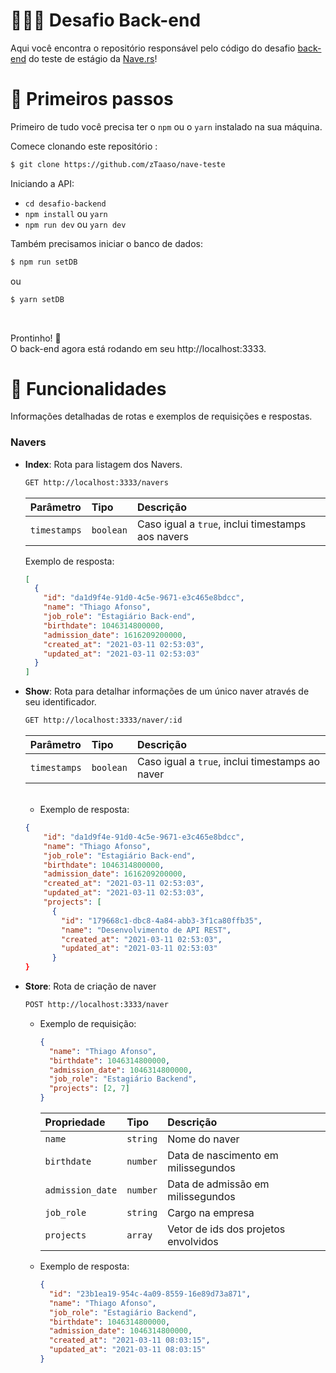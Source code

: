 # 👨🏻‍💻 Desafio Back-end

Aqui você encontra o repositório responsável pelo código do desafio [back-end](https://github.com/naveteam/teste-estagio-2020#desafio-de-back-end) do teste de estágio da [Nave.rs](https://nave.rs)!

# 🚀 Primeiros passos

Primeiro de tudo você precisa ter o `npm` ou o `yarn` instalado na sua máquina.

Comece clonando este repositório :

```bash
$ git clone https://github.com/zTaaso/nave-teste
```

Iniciando a API:

- `cd desafio-backend`
- `npm install` ou `yarn`
- `npm run dev` ou `yarn dev`

Também precisamos iniciar o banco de dados:

```bash
$ npm run setDB
```

ou

```bash
$ yarn setDB
```

<br/>

Prontinho! 🎉 <br/>
O back-end agora está rodando em seu http://localhost:3333.

# 📡 Funcionalidades

Informações detalhadas de rotas e exemplos de requisições e respostas.

### Navers

- **Index**: Rota para listagem dos Navers.

  ```bash
  GET http://localhost:3333/navers
  ```

  | Parâmetro    | Tipo      | Descrição                                         |
  | :----------- | :-------- | :------------------------------------------------ |
  | `timestamps` | `boolean` | Caso igual a `true`, inclui timestamps aos navers |

  Exemplo de resposta:

  ```json
  [
    {
      "id": "da1d9f4e-91d0-4c5e-9671-e3c465e8bdcc",
      "name": "Thiago Afonso",
      "job_role": "Estagiário Back-end",
      "birthdate": 1046314800000,
      "admission_date": 1616209200000,
      "created_at": "2021-03-11 02:53:03",
      "updated_at": "2021-03-11 02:53:03"
    }
  ]
  ```

- **Show**: Rota para detalhar informações de um único naver através de seu identificador.

  ```bash
  GET http://localhost:3333/naver/:id
  ```

  | Parâmetro    | Tipo      | Descrição                                       |
  | :----------- | :-------- | :---------------------------------------------- |
  | `timestamps` | `boolean` | Caso igual a `true`, inclui timestamps ao naver |

  <br/>
        
   - Exemplo de resposta:
  	```json
  {
        "id": "da1d9f4e-91d0-4c5e-9671-e3c465e8bdcc",
        "name": "Thiago Afonso",
        "job_role": "Estagiário Back-end",
        "birthdate": 1046314800000,
        "admission_date": 1616209200000,
        "created_at": "2021-03-11 02:53:03",
        "updated_at": "2021-03-11 02:53:03",
        "projects": [
          {
            "id": "179668c1-dbc8-4a84-abb3-3f1ca80ffb35",
            "name": "Desenvolvimento de API REST",
            "created_at": "2021-03-11 02:53:03",
            "updated_at": "2021-03-11 02:53:03"
          }
   }
  	```

- **Store**: Rota de criação de naver

  ```bash
  POST http://localhost:3333/naver
  ```

  - Exemplo de requisição:

    ```json
    {
      "name": "Thiago Afonso",
      "birthdate": 1046314800000,
      "admission_date": 1046314800000,
      "job_role": "Estagiário Backend",
      "projects": [2, 7]
    }
    ```

    | Propriedade      | Tipo     | Descrição                            |
    | :--------------- | :------- | :----------------------------------- |
    | `name`           | `string` | Nome do naver                        |
    | `birthdate`      | `number` | Data de nascimento em milissegundos  |
    | `admission_date` | `number` | Data de admissão em milissegundos    |
    | `job_role`       | `string` | Cargo na empresa                     |
    | `projects`       | `array`  | Vetor de ids dos projetos envolvidos |

  - Exemplo de resposta:
    ```json
    {
      "id": "23b1ea19-954c-4a09-8559-16e89d73a871",
      "name": "Thiago Afonso",
      "job_role": "Estagiário Backend",
      "birthdate": 1046314800000,
      "admission_date": 1046314800000,
      "created_at": "2021-03-11 08:03:15",
      "updated_at": "2021-03-11 08:03:15"
    }
    ```
